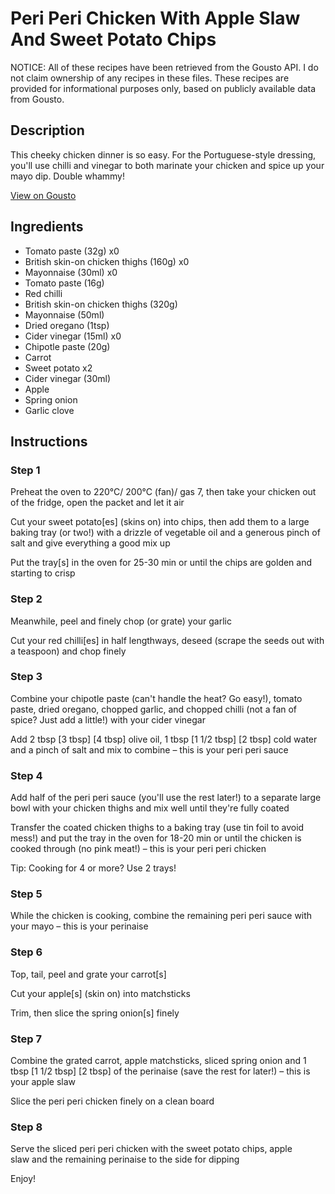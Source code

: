 # Peri Peri Chicken With Apple Slaw And Sweet Potato Chips

NOTICE: All of these recipes have been retrieved from the Gousto API. I do not claim ownership of any recipes in these files. These recipes are provided for informational purposes only, based on publicly available data from Gousto.

## Description

This cheeky chicken dinner is so easy. For the Portuguese-style dressing, you'll use chilli and vinegar to both marinate your chicken and spice up your mayo dip. Double whammy!

[View on Gousto](https://www.gousto.co.uk/recipes/cookbook/peri-peri-chicken-sweet-potato-chips-and-apple-slaw)

## Ingredients

- Tomato paste (32g) x0
- British skin-on chicken thighs (160g) x0
- Mayonnaise (30ml) x0
- Tomato paste (16g)
- Red chilli
- British skin-on chicken thighs (320g)
- Mayonnaise (50ml)
- Dried oregano (1tsp)
- Cider vinegar (15ml) x0
- Chipotle paste (20g)
- Carrot
- Sweet potato x2
- Cider vinegar (30ml)
- Apple
- Spring onion
- Garlic clove

## Instructions


### Step 1

Preheat the oven to 220°C/ 200°C (fan)/ gas 7, then take your chicken out of the fridge, open the packet and let it air

Cut your sweet potato[es] (skins on) into chips, then add them to a large baking tray (or two!) with a drizzle of vegetable oil and a generous pinch of salt and give everything a good mix up

Put the tray[s] in the oven for 25-30 min or until the chips are golden and starting to crisp


### Step 2

Meanwhile, peel and finely chop (or grate) your garlic

Cut your red chilli[es] in half lengthways, deseed (scrape the seeds out with a teaspoon) and chop finely


### Step 3

Combine your chipotle paste (can't handle the heat? Go easy!), tomato paste, dried oregano, chopped garlic, and chopped chilli (not a fan of spice? Just add a little!) with your cider vinegar

Add 2 tbsp <span class="text-purple">[3 tbsp]</span> <span class="text-danger">[4 tbsp] </span>olive oil, 1 tbsp <span class="text-purple">[1 1/2 tbsp]</span> <span class="text-danger">[2 tbsp]</span> cold water and a pinch of salt and mix to combine – this is your peri peri sauce


### Step 4

Add half of the peri peri sauce (you'll use the rest later!) to a separate large bowl with your chicken thighs and mix well until they're fully coated

Transfer the coated chicken thighs to a baking tray (use tin foil to avoid mess!) and put the tray in the oven for 18-20 min or until the chicken is cooked through (no pink meat!) – this is your peri peri chicken

Tip: Cooking for 4 or more? Use 2 trays!


### Step 5

While the chicken is cooking, combine the remaining peri peri sauce with your mayo – this is your perinaise


### Step 6

Top, tail, peel and grate your carrot[s]

Cut your apple[s]<span class="text-danger"> </span>(skin on) into matchsticks

Trim, then slice the spring onion[s] finely


### Step 7

Combine the grated carrot, apple matchsticks, sliced spring onion and 1 tbsp <span class="text-purple">[1 1/2 tbsp]</span> <span class="text-danger">[2 tbsp]</span> of the perinaise (save the rest for later!) – this is your apple slaw

Slice the peri peri chicken finely on a clean board

### Step 8

Serve the sliced peri peri chicken with the sweet potato chips, apple slaw and the remaining perinaise to the side for dipping

Enjoy!

